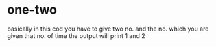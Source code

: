 # one-two
basically in this cod you have to give two no. and the no. which you are given that no. of time the output will print 1 and 2
